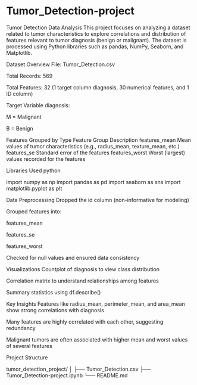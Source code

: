 # Tumor_Detection-project
 Tumor Detection Data Analysis
This project focuses on analyzing a dataset related to tumor characteristics to explore correlations and distribution of features relevant to tumor diagnosis (benign or malignant). The dataset is processed using Python libraries such as pandas, NumPy, Seaborn, and Matplotlib.

 Dataset Overview
File: Tumor_Detection.csv

Total Records: 569

Total Features: 32 (1 target column diagnosis, 30 numerical features, and 1 ID column)

 Target Variable
diagnosis:

M = Malignant

B = Benign

 Features Grouped by Type
Feature Group	Description
features_mean	Mean values of tumor characteristics (e.g., radius_mean, texture_mean, etc.)
features_se	Standard error of the features
features_worst	Worst (largest) values recorded for the features

 Libraries Used python

import numpy as np
import pandas as pd
import seaborn as sns
import matplotlib.pyplot as plt

 Data Preprocessing
Dropped the id column (non-informative for modeling)

Grouped features into:

features_mean

features_se

features_worst

Checked for null values and ensured data consistency

 Visualizations
Countplot of diagnosis to view class distribution

Correlation matrix to understand relationships among features

Summary statistics using df.describe()

 Key Insights
Features like radius_mean, perimeter_mean, and area_mean show strong correlations with diagnosis

Many features are highly correlated with each other, suggesting redundancy

Malignant tumors are often associated with higher mean and worst values of several features

 Project Structure

tumor_detection_project/
│
├── Tumor_Detection.csv
├── Tumor_Detection-project.ipynb
└── README.md
